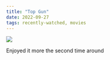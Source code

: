 ```yaml
---
title: "Top Gun"
date: 2022-09-27
tags: recently-watched, movies
---
```


 <p><img src="https://a.ltrbxd.com/resized/sm/upload/e9/dh/nn/5w/fKSZl8ONN7DQh5ujgdObRIFmhiZ-0-600-0-900-crop.jpg?v=042d149015"/></p> <p>Enjoyed it more the second time around</p>